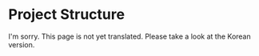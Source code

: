 # Project Structure

I'm sorry. This page is not yet translated. Please take a look at the Korean version.
